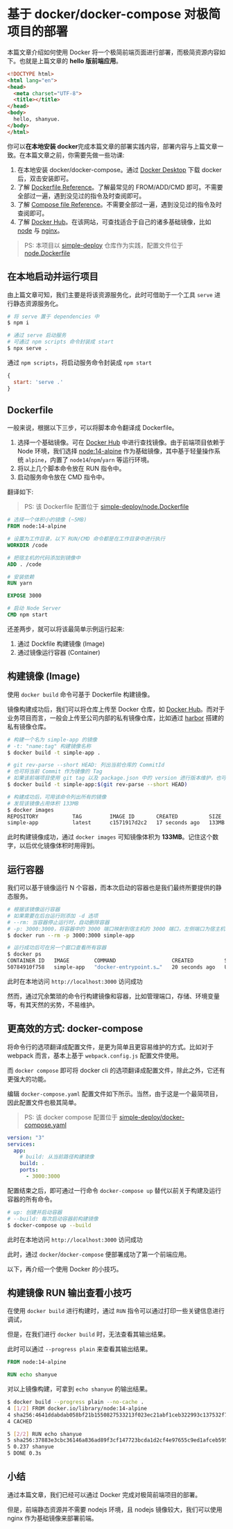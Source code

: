 # 基于 docker/docker-compose 对极简项目的部署

本篇文章介绍如何使用 Docker 将一个极简前端页面进行部署，而极简资源内容如下。也就是上篇文章的 **hello 版前端应用**。

``` html
<!DOCTYPE html>
<html lang="en">
<head>
  <meta charset="UTF-8">
  <title></title>
</head>
<body>
  hello, shanyue. 
</body>
</html>
```

你可以**在本地安装 docker**完成本篇文章的部署实践内容，部署内容与上篇文章一致。在本篇文章之前，你需要先做一些功课:

1. 在本地安装 docker/docker-compose。通过 [Docker Desktop](https://www.docker.com/products/docker-desktop) 下载 docker 后，双击安装即可。
1. 了解 [Dockerfile Reference](https://docs.docker.com/engine/reference/builder/)。了解最常见的 FROM/ADD/CMD 即可。不需要全部过一遍，遇到没见过的指令及时查阅即可。
1. 了解 [Compose file Reference](https://docs.docker.com/compose/compose-file/compose-file-v3/)。不需要全部过一遍，遇到没见过的指令及时查阅即可。
1. 了解 [Docker Hub](https://hub.docker.com/)。在该网站，可查找适合于自己的诸多基础镜像，比如 [node](https://hub.docker.com/_/node) 与 [nginx](https://hub.docker.com/_/nginx)。

> PS: 本项目以 [simple-deploy](https://github.com/shfshanyue/simple-deploy) 仓库作为实践，配置文件位于 [node.Dockerfile](https://github.com/shfshanyue/simple-deploy/blob/master/node.Dockerfile)

## 在本地启动并运行项目

由上篇文章可知，我们主要是将该资源服务化，此时可借助于一个工具 `serve` 进行静态资源服务化。

``` bash
# 将 serve 置于 dependencies 中
$ npm i

# 通过 serve 启动服务
# 可通过 npm scripts 命令封装成 start
$ npx serve .
```

通过 `npm scripts`，将启动服务命令封装成 `npm start`

``` js
{
  start: 'serve .'
}
```

## Dockerfile

一般来说，根据以下三步，可以将脚本命令翻译成 Dockerfile。

1. 选择一个基础镜像。可在 [Docker Hub](https://hub.docker.com/) 中进行查找镜像。由于前端项目依赖于 Node 环境，我们选择 [node:14-alpine](https://hub.docker.com/_/node?tab=description) 作为基础镜像，其中基于轻量操作系统 `alpine`，内置了 `node14`/`npm`/`yarn` 等运行环境。
1. 将以上几个脚本命令放在 RUN 指令中。
1. 启动服务命令放在 CMD 指令中。

翻译如下:

> PS: 该 Dockerfile 配置位于 [simple-deploy/node.Dockerfile](https://github.com/shfshanyue/simple-deploy/blob/master/node.Dockerfile)

``` dockerfile
# 选择一个体积小的镜像 (~5MB)
FROM node:14-alpine

# 设置为工作目录，以下 RUN/CMD 命令都是在工作目录中进行执行
WORKDIR /code

# 把宿主机的代码添加到镜像中
ADD . /code

# 安装依赖
RUN yarn

EXPOSE 3000

# 启动 Node Server
CMD npm start
```

还差两步，就可以将该最简单示例运行起来:

1. 通过 Dockfile 构建镜像 (Image)
1. 通过镜像运行容器 (Container)

## 构建镜像 (Image)

使用 `docker build` 命令可基于 Dockerfile 构建镜像。

镜像构建成功后，我们可以将仓库上传至 Docker 仓库，如 [Docker Hub](https://hub.docker.com/)。而对于业务项目而言，一般会上传至公司内部的私有镜像仓库，比如通过 [harbor](https://github.com/goharbor/harbor) 搭建的私有镜像仓库。

``` bash
# 构建一个名为 simple-app 的镜像
# -t: "name:tag" 构建镜像名称
$ docker build -t simple-app .

# git rev-parse --short HEAD: 列出当前仓库的 CommitId
# 也可将当前 Commit 作为镜像的 Tag
# 如果该前端项目使用 git tag 以及 package.json 中的 version 进行版本维护，也可将 version 作为生产环境镜像的 Tag
$ docker build -t simple-app:$(git rev-parse --short HEAD)

# 构建成功后，可用该命令列出所有的镜像
# 发现该镜像占用体积 133MB
$ docker images
REPOSITORY           TAG         IMAGE ID       CREATED          SIZE
simple-app           latest      c1571917d2c2   17 seconds ago   133MB
```

此时构建镜像成功，通过 `docker images` 可知镜像体积为 **133MB**。记住这个数字，以后优化镜像体积时用得到。

## 运行容器

我们可以基于镜像运行 N 个容器，而本次启动的容器也是我们最终所要提供的静态服务。

``` bash
# 根据该镜像运行容器
# 如果需要在后台运行则添加 -d 选项
# --rm: 当容器停止运行时，自动删除容器
# -p: 3000:3000，将容器中的 3000 端口映射到宿主机的 3000 端口，左侧端口为宿主机端口，右侧为容器端口
$ docker run --rm -p 3000:3000 simple-app

# 运行成功后可在另一个窗口查看所有容器
$ docker ps
CONTAINER ID   IMAGE        COMMAND                  CREATED          STATUS          PORTS                                       NAMES
50784910f758   simple-app   "docker-entrypoint.s…"   20 seconds ago   Up 20 seconds   0.0.0.0:3000->3000/tcp, :::3000->3000/tcp   wizardly_solomon
```

此时在本地访问 `http://localhost:3000` 访问成功

然而，通过冗余繁琐的命令行构建镜像和容器，比如管理端口，存储、环境变量等，有其天然的劣势，不易维护。

## 更高效的方式: docker-compose

将命令行的选项翻译成配置文件，是更为简单且更容易维护的方式。比如对于 webpack 而言，基本上基于 `webpack.config.js` 配置文件使用。

而 `docker compose` 即可将 docker cli 的选项翻译成配置文件，除此之外，它还有更强大的功能。

编辑 `docker-compose.yaml` 配置文件如下所示。当然，由于这是一个最简项目，因此配置文件也极其简单。

> PS: 该 docker compose 配置位于 [simple-deploy/docker-compose.yaml](https://github.com/shfshanyue/simple-deploy/blob/master/docker-compose.yaml)

``` yaml
version: "3"
services:
  app:
    # build: 从当前路径构建镜像
    build: .
    ports:
      - 3000:3000
```

配置结束之后，即可通过一行命令 `docker-compose up` 替代以前关于构建及运行容器的所有命令。

``` bash
# up: 创建并启动容器
# --build: 每次启动容器前构建镜像
$ docker-compose up --build
```

此时在本地访问 `http://localhost:3000` 访问成功

此时，通过 `docker`/`docker-compose` 便部署成功了第一个前端应用。

以下，再介绍一个使用 Docker 的小技巧。

## 构建镜像 RUN 输出查看小技巧

在使用 `docker build` 进行构建时，通过 `RUN` 指令可以通过打印一些关键信息进行调试，

但是，在我们进行 `docker build` 时，无法查看其输出结果。

此时可以通过 `--progress plain` 来查看其输出结果。

``` dockerfile
FROM node:14-alpine

RUN echo shanyue
```

对以上镜像构建，可拿到 `echo shanyue` 的输出结果。

``` bash {8}
$ docker build --progress plain --no-cache .
4 [1/2] FROM docker.io/library/node:14-alpine
4 sha256:4641ddabdab058bf21b1550827533213f023ec21abf1ceb322993c137532f760
4 CACHED

5 [2/2] RUN echo shanyue
5 sha256:37883e3cbc36146a836ad89f3cf147723bcda1d2cf4e97655c9ed1afceb59517
5 0.237 shanyue
5 DONE 0.3s
```

## 小结

通过本篇文章，我们已经可以通过 Docker 完成对极简前端项目的部署。

但是，前端静态资源并不需要 nodejs 环境，且 nodejs 镜像较大，我们可以使用 nginx 作为基础镜像来部署前端。
